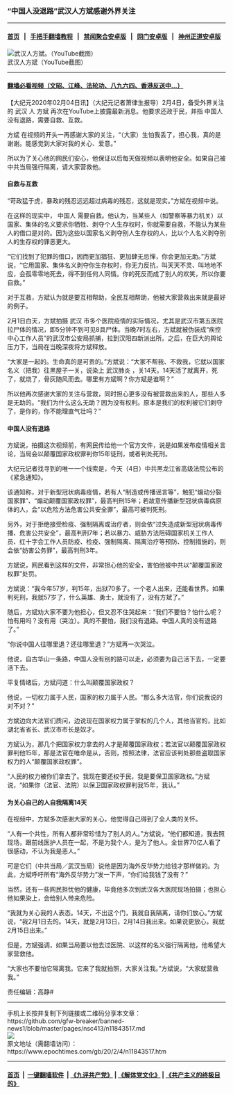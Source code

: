 ### “中国人没退路”武汉人方斌感谢外界关注
------------------------

#### [首页](https://github.com/gfw-breaker/banned-news1/blob/master/README.md) &nbsp;&nbsp;|&nbsp;&nbsp; [手把手翻墙教程](https://github.com/gfw-breaker/guides/wiki) &nbsp;&nbsp;|&nbsp;&nbsp; [禁闻聚合安卓版](https://github.com/gfw-breaker/bn-android) &nbsp;&nbsp;|&nbsp;&nbsp; [网门安卓版](https://github.com/oGate2/oGate) &nbsp;&nbsp;|&nbsp;&nbsp; [神州正道安卓版](https://github.com/SzzdOgate/update) 



<div><img alt="武汉人方斌。（YouTube截图）" class="aligncenter wp-post-image" src="https://i.epochtimes.com/assets/uploads/2020/02/b39f6988114421c9663662c747199d20-600x400.jpg"/>
<div class="red16 caption">
 武汉人方斌（YouTube截图）
</div>
</div><hr/>

#### [翻墙必看视频（文昭、江峰、法轮功、八九六四、香港反送中...）](https://github.com/gfw-breaker/banned-news1/blob/master/pages/link3.md)

<div><p>
 【大纪元2020年02月04日讯】（大纪元记者萧律生报导）2月4日，备受外界关注的
 <ok href="https://www.epochtimes.com/gb/tag/%E6%AD%A6%E6%B1%89.html">
  武汉
 </ok>
 人
 <ok href="https://www.epochtimes.com/gb/tag/%E6%96%B9%E6%96%8C.html">
  方斌
 </ok>
 再次在YouTube上披露最新消息。他要求还政于民，并指
 <ok href="https://www.epochtimes.com/gb/tag/%E4%B8%AD%E5%9B%BD%E4%BA%BA.html">
  中国人
 </ok>
 没有退路，需要自救、互救。
</p>
<p>
 <ok href="https://www.epochtimes.com/gb/tag/%E6%96%B9%E6%96%8C.html">
  方斌
 </ok>
 在视频的开头一再感谢大家的关注，“（大家）生怕我丢了，担心我，真的是谢谢。能感觉到大家对我的关心、爱意。”
</p>
<p>
 所以为了关心他的网民们安心，他保证以后每天做视频以表明他安全。如果自己被中共当局强行隔离，请大家营救他。
</p>
<h4>
 自救与互救
</h4>
<p>
 “苛政猛于虎，暴政的残忍远远超过病毒的残忍，这就是现实。”方斌在视频中说。
</p>
<p>
 在这样的现实中，
 <ok href="https://www.epochtimes.com/gb/tag/%E4%B8%AD%E5%9B%BD%E4%BA%BA.html">
  中国人
 </ok>
 需要自救。他认为，当某些人（如警察等暴力机关）以国家、集体的名义要求你牺牲、剥夺个人生存权时，你就需要自救，不能认为某些人的借口是对的。因为这些以国家名义剥夺别人生存权的人，比以个人名义剥夺别人的生存权的罪恶更大。
</p>
<p>
 “它们找到了犯罪的借口，因而更加猖狂、更加肆无忌惮，你会更加无助。”方斌说，“它用国家、集体名义剥夺你生存权时，你无力反抗，叫天天不灵、叫地地不应，会孤零零地死去，得不到任何人同情。你的死反而成了别人的欢笑，所以你要自救。”
</p>
<p>
 对于互救，方斌认为就是要互相帮助，全民互相帮助，他被大家营救出来就是最好的例子。
</p>
<p>
 2月1日白天，方斌拍摄
 <ok href="https://www.epochtimes.com/gb/tag/%E6%AD%A6%E6%B1%89.html">
  武汉
 </ok>
 市多个医院疫情的实际情况，尤其是武汉市第五医院拉尸体的情况，即5分钟不到可见8具尸体。当晚7时左右，方斌就被伪装成“疾控中心工作人员”的武汉市公安局抓捕，拉到汉阳四新派出所。之后，在巨大的舆论压力下，当局在当晚深夜将方斌释放。
</p>
<p style="text-align: center;">
</p>
<p style="text-align: center;">
</p>
<p>
 “大家是一起的。生命真的是可贵的。”方斌说：“大家不帮我、不救我，它就以国家名义（把我）往黑屋子一关，说染上
 <ok href="https://www.epochtimes.com/gb/tag/%E6%AD%A6%E6%B1%89%E8%82%BA%E7%82%8E.html">
  武汉肺炎
 </ok>
 ，关14天。14天活了就离开，死了，就烧了，骨灰随风而去。哪里有方斌啊？你方斌是谁啊？”
</p>
<p>
 所以他再次感谢大家的关注与营救，同时担心更多没有被营救出来的人，那些人多是无助的。“我们为什么这么无助？因为没有权利。原本是我们的权利被它们剥夺了，是你的，你不能理直气壮吗？”
</p>
<h4>
 中国人没有退路
</h4>
<p>
 方斌说，拍摄这次视频前，有网民传给他一个官方文件，说是如果发布疫情相关言论，当局会以颠覆国家政权罪判你15年徒刑，或者判处死刑。
</p>
<p>
 大纪元记者找寻到的唯一一个线索是，今天（4日）中共黑龙江省高级法院公布的《紧急通知》。
</p>
<p>
 该通知称，对于新型冠状病毒疫情，若有人“制造或传播谣言等”，触犯“煽动分裂国家罪”、“煽动颠覆国家政权罪”，最高判刑15年；若故意传播新型冠状病毒病原体的人，会“以危险方法危害公共安全罪”，最高可被判死刑。
</p>
<p>
 另外，对于拒绝接受检疫、强制隔离或治疗者，则会依“过失造成新型冠状病毒传播、危害公共安全”，最高判刑7年；若以暴力、威胁方法阻碍国家机关工作人员、红十字会工作人员防疫、检疫、强制隔离、隔离治疗等预防、控制措施的，则会依“妨害公务罪”，最高判刑3年。
</p>
<p>
 方斌说，网民看到这样的文件，非常担心他的安全，害怕他被中共以“颠覆国家政权罪”处罚。
</p>
<p>
 方斌说：“我今年57岁，判15年，出狱70多了。一个老人出来，还能看世界。如果判死刑，我就57岁了，什么英雄、勇士，就没有了，没有方斌了。”
</p>
<p>
 随后，方斌劝大家不要为他担心，但又忍不住哭起来：“我们不要怕？怕什么呢？怕有用吗？没有用（哭泣）。真的不要怕，我们没有退路。中国人真的没有退路了。”
</p>
<p>
 “你说中国人往哪里退？还往哪里退？”方斌再一次哭泣。
</p>
<p>
 他说，自古华山一条路，中国人没有别的路可以走，必须要为自己活下去，一定要活下去。
</p>
<p>
 平复情绪后，方斌问道：什么叫颠覆国家政权？
</p>
<p>
 他说，一切权力属于人民，国家的权力属于人民。“那么多大法官，你们说我说的对不对？”
</p>
<p>
 方斌边向大法官们质问，边说现在国家权力属于掌权的几个人，其他当官的，比如湖北省省长、武汉市市长是奴才。
</p>
<p>
 方斌认为，那几个把国家权力拿去的人才是颠覆国家政权；若法官以颠覆国家政权罪判他15年，那是法官在唯命是从，否则，按照法律，法官应该判处那些盗取国家权力的人“颠覆国家政权罪”。
</p>
<p>
 “人民的权力被你们拿去了。我现在要还权于民，我是要保卫国家政权。”方斌说，“如果你（法官、法院）以保卫国家政权罪判我15年，我认。”
</p>
<h4>
 为关心自己的人自我隔离14天
</h4>
<p>
 在视频中，方斌多次感谢大家的关心，他觉得自己得到了全人类的关怀。
</p>
<p>
 “人有一个共性，所有人都非常珍惜为了别人的人。”方斌说，“他们都知道，我去照现场，跟前线医护人员在一起，不是为我个人，是为了他人。全世界70亿人看了很感动，不认为我是恶人。”
</p>
<p>
 可是它们（中共当局／武汉当局）说他是因为海外反华势力给钱才那样做的。为此，方斌呼吁所有“海外反华势力”发一下声，“你们给我钱了没有？”
</p>
<p>
 当然，还有一些网民担忧他的健康，毕竟他多次到武汉各大医院现场拍摄；也担心他如果染上，会给别人带来危险。
</p>
<p>
 “我就为关心我的人表态。14天，不出这个门，我就自我隔离，请你们放心。”方斌说，“我2月1日去的。14天，就是2月13日，2月14日我出来。如果说更放心，我就2月15日出来。”
</p>
<p>
 但是，方斌强调，如果当局要以他去过医院、以这样的名义强行隔离他，他希望大家营救他。
</p>
<p>
 “大家也不要怕它隔离我。它来了我就拍照，大家关注我。”方斌说，“大家就营救我。”
</p>
<p style="text-align: center;">
</p>
<p style="text-align: center;">
</p>
<p>
 责任编辑：高静#
</p>
</div>
<hr/>
手机上长按并复制下列链接或二维码分享本文章：<br/>
https://github.com/gfw-breaker/banned-news1/blob/master/pages/nsc413/n11843517.md <br/>
<a href='https://github.com/gfw-breaker/banned-news1/blob/master/pages/nsc413/n11843517.md'><img src='https://github.com/gfw-breaker/banned-news1/blob/master/pages/nsc413/n11843517.md.png'/></a> <br/>
原文地址（需翻墙访问）：https://www.epochtimes.com/gb/20/2/4/n11843517.htm


------------------------
#### [首页](https://github.com/gfw-breaker/banned-news1/blob/master/README.md) &nbsp;|&nbsp; [一键翻墙软件](https://github.com/gfw-breaker/nogfw/blob/master/README.md) &nbsp;| [《九评共产党》](https://github.com/gfw-breaker/9ping.md/blob/master/README.md#九评之一评共产党是什么) | [《解体党文化》](https://github.com/gfw-breaker/jtdwh.md/blob/master/README.md) | [《共产主义的终极目的》](https://github.com/gfw-breaker/gczydzjmd.md/blob/master/README.md)


<img src='http://gfw-breaker.win/banned-news/pages/nsc413/n11843517.md' width='0px' height='0px'/>